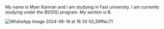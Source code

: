 My name is Myer Kamran and i am studying in Fast university.
I am currently studying under the BS(DS) program.
My section is B.


![WhatsApp Image 2024-06-19 at 18 30 50_59ffbc71](https://github.com/user-attachments/assets/65a23611-ad07-42c3-844b-eb113b578b2c)
